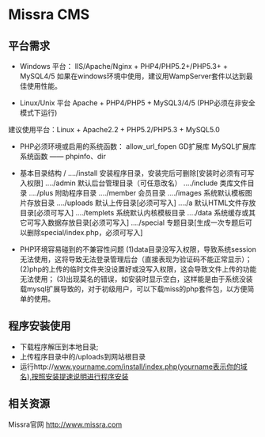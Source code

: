# Missra CMS

## 平台需求
* Windows 平台：
IIS/Apache/Nginx + PHP4/PHP5.2+/PHP5.3+ + MySQL4/5
如果在windows环境中使用，建议用WampServer套件以达到最佳使用性能。

* Linux/Unix 平台
Apache + PHP4/PHP5 + MySQL3/4/5 (PHP必须在非安全模式下运行)

建议使用平台：Linux + Apache2.2 + PHP5.2/PHP5.3 + MySQL5.0

* PHP必须环境或启用的系统函数：
allow_url_fopen
GD扩展库
MySQL扩展库
系统函数 —— phpinfo、dir

* 基本目录结构
/
..../install     安装程序目录，安装完后可删除[安装时必须有可写入权限]
..../admin       默认后台管理目录（可任意改名）
..../include     类库文件目录
..../plus        附助程序目录
..../member      会员目录
..../images      系统默认模板图片存放目录
..../uploads     默认上传目录[必须可写入]
..../a        	 默认HTML文件存放目录[必须可写入]
..../templets    系统默认内核模板目录
..../data        系统缓存或其它可写入数据存放目录[必须可写入]
..../special     专题目录[生成一次专题后可以删除special/index.php，必须可写入]

* PHP环境容易碰到的不兼容性问题
  (1)data目录没写入权限，导致系统session无法使用，这将导致无法登录管理后台（直接表现为验证码不能正常显示）；
  (2)php的上传的临时文件夹没设置好或没写入权限，这会导致文件上传的功能无法使用；
  (3)出现莫名的错误，如安装时显示空白，这样能是由于系统没装载mysql扩展导致的，对于初级用户，可以下载miss的php套件包，以方便简单的使用。

## 程序安装使用
* 下载程序解压到本地目录;
* 上传程序目录中的/uploads到网站根目录
* 运行http://www.yourname.com/install/index.php(yourname表示你的域名),按照安装提速说明进行程序安装
 
## 相关资源
Missra官网	http://www.missra.com
